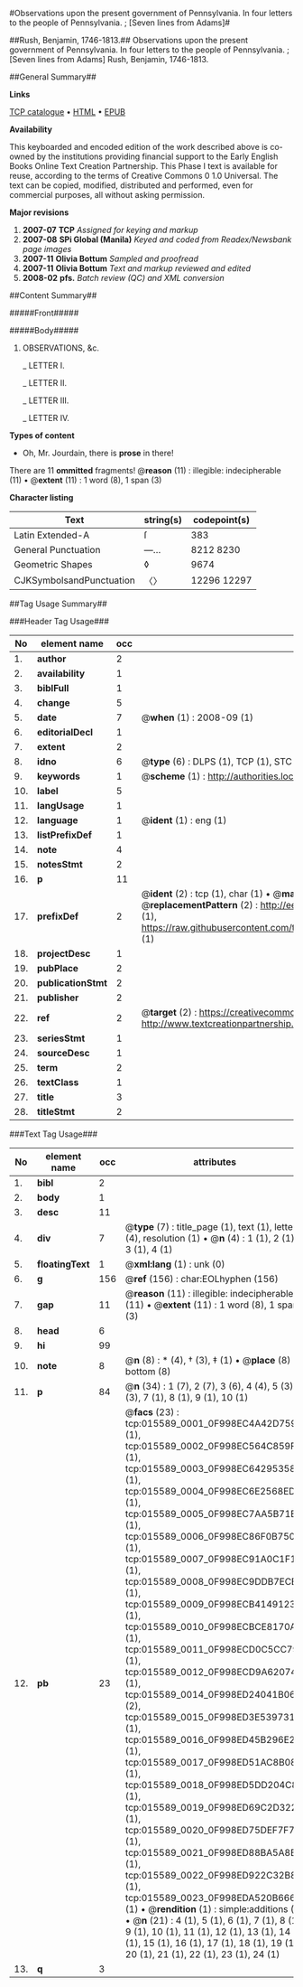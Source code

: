 #Observations upon the present government of Pennsylvania. In four letters to the people of Pennsylvania. ; [Seven lines from Adams]#

##Rush, Benjamin, 1746-1813.##
Observations upon the present government of Pennsylvania. In four letters to the people of Pennsylvania. ; [Seven lines from Adams]
Rush, Benjamin, 1746-1813.

##General Summary##

**Links**

[TCP catalogue](http://www.ota.ox.ac.uk/tcp/)  • 
[HTML](http://tei.it.ox.ac.uk/tcp/Texts-HTML/free/N12/N12353.html)  • 
[EPUB](http://tei.it.ox.ac.uk/tcp/Texts-EPUB/free/N12/N12353.epub)

**Availability**

This keyboarded and encoded edition of the
	       work described above is co-owned by the institutions
	       providing financial support to the Early English Books
	       Online Text Creation Partnership. This Phase I text is
	       available for reuse, according to the terms of Creative
	       Commons 0 1.0 Universal. The text can be copied,
	       modified, distributed and performed, even for
	       commercial purposes, all without asking permission.

**Major revisions**

1. __2007-07__ __TCP__ *Assigned for keying and markup*
1. __2007-08__ __SPi Global (Manila)__ *Keyed and coded from Readex/Newsbank page images*
1. __2007-11__ __Olivia Bottum__ *Sampled and proofread*
1. __2007-11__ __Olivia Bottum__ *Text and markup reviewed and edited*
1. __2008-02__ __pfs.__ *Batch review (QC) and XML conversion*

##Content Summary##

#####Front#####

#####Body#####

1. OBSERVATIONS, &c.

    _ LETTER I.

    _ LETTER II.

    _ LETTER III.

    _ LETTER IV.

**Types of content**

  * Oh, Mr. Jourdain, there is **prose** in there!

There are 11 **ommitted** fragments! 
 @__reason__ (11) : illegible: indecipherable (11)  •  @__extent__ (11) : 1 word (8), 1 span (3)

**Character listing**


|Text|string(s)|codepoint(s)|
|---|---|---|
|Latin Extended-A|ſ|383|
|General Punctuation|—…|8212 8230|
|Geometric Shapes|◊|9674|
|CJKSymbolsandPunctuation|〈〉|12296 12297|

##Tag Usage Summary##

###Header Tag Usage###

|No|element name|occ|attributes|
|---|---|---|---|
|1.|__author__|2||
|2.|__availability__|1||
|3.|__biblFull__|1||
|4.|__change__|5||
|5.|__date__|7| @__when__ (1) : 2008-09 (1)|
|6.|__editorialDecl__|1||
|7.|__extent__|2||
|8.|__idno__|6| @__type__ (6) : DLPS (1), TCP (1), STC (1), NOTIS (1), IMAGE-SET (1), EVANS-CITATION (1)|
|9.|__keywords__|1| @__scheme__ (1) : http://authorities.loc.gov/ (1)|
|10.|__label__|5||
|11.|__langUsage__|1||
|12.|__language__|1| @__ident__ (1) : eng (1)|
|13.|__listPrefixDef__|1||
|14.|__note__|4||
|15.|__notesStmt__|2||
|16.|__p__|11||
|17.|__prefixDef__|2| @__ident__ (2) : tcp (1), char (1)  •  @__matchPattern__ (2) : ([0-9\-]+):([0-9IVX]+) (1), (.+) (1)  •  @__replacementPattern__ (2) : http://eebo.chadwyck.com/downloadtiff?vid=$1&page=$2 (1), https://raw.githubusercontent.com/textcreationpartnership/Texts/master/tcpchars.xml#$1 (1)|
|18.|__projectDesc__|1||
|19.|__pubPlace__|2||
|20.|__publicationStmt__|2||
|21.|__publisher__|2||
|22.|__ref__|2| @__target__ (2) : https://creativecommons.org/publicdomain/zero/1.0/ (1), http://www.textcreationpartnership.org/docs/. (1)|
|23.|__seriesStmt__|1||
|24.|__sourceDesc__|1||
|25.|__term__|2||
|26.|__textClass__|1||
|27.|__title__|3||
|28.|__titleStmt__|2||


###Text Tag Usage###

|No|element name|occ|attributes|
|---|---|---|---|
|1.|__bibl__|2||
|2.|__body__|1||
|3.|__desc__|11||
|4.|__div__|7| @__type__ (7) : title_page (1), text (1), letter (4), resolution (1)  •  @__n__ (4) : 1 (1), 2 (1), 3 (1), 4 (1)|
|5.|__floatingText__|1| @__xml:lang__ (1) : unk (0)|
|6.|__g__|156| @__ref__ (156) : char:EOLhyphen (156)|
|7.|__gap__|11| @__reason__ (11) : illegible: indecipherable (11)  •  @__extent__ (11) : 1 word (8), 1 span (3)|
|8.|__head__|6||
|9.|__hi__|99||
|10.|__note__|8| @__n__ (8) : * (4), † (3), ‡ (1)  •  @__place__ (8) : bottom (8)|
|11.|__p__|84| @__n__ (34) : 1 (7), 2 (7), 3 (6), 4 (4), 5 (3), 6 (3), 7 (1), 8 (1), 9 (1), 10 (1)|
|12.|__pb__|23| @__facs__ (23) : tcp:015589_0001_0F998EC4A42D7598 (1), tcp:015589_0002_0F998EC564C859F0 (1), tcp:015589_0003_0F998EC642953588 (1), tcp:015589_0004_0F998EC6E2568ED0 (1), tcp:015589_0005_0F998EC7AA5B71E0 (1), tcp:015589_0006_0F998EC86F0B7500 (1), tcp:015589_0007_0F998EC91A0C1F10 (1), tcp:015589_0008_0F998EC9DDB7ECE8 (1), tcp:015589_0009_0F998ECB41491230 (1), tcp:015589_0010_0F998ECBCE8170A0 (1), tcp:015589_0011_0F998ECD0C5CC798 (1), tcp:015589_0012_0F998ECD9A620740 (1), tcp:015589_0014_0F998ED24041B068 (2), tcp:015589_0015_0F998ED3E5397310 (1), tcp:015589_0016_0F998ED45B296E20 (1), tcp:015589_0017_0F998ED51AC8B080 (1), tcp:015589_0018_0F998ED5DD204C80 (1), tcp:015589_0019_0F998ED69C2D3220 (1), tcp:015589_0020_0F998ED75DEF7F78 (1), tcp:015589_0021_0F998ED88BA5A8B0 (1), tcp:015589_0022_0F998ED922C32B80 (1), tcp:015589_0023_0F998EDA520B6668 (1)  •  @__rendition__ (1) : simple:additions (1)  •  @__n__ (21) : 4 (1), 5 (1), 6 (1), 7 (1), 8 (1), 9 (1), 10 (1), 11 (1), 12 (1), 13 (1), 14 (1), 15 (1), 16 (1), 17 (1), 18 (1), 19 (1), 20 (1), 21 (1), 22 (1), 23 (1), 24 (1)|
|13.|__q__|3||
